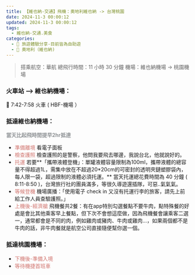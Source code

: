 ```yaml
---
title: 【維也納-交通】飛機：奧地利維也納 -> 台灣桃園
date: 2024-11-3 00:00:12
updated: 2024-11-3 00:00:12
tags:
  - 維也納-交通.美食
categories: 
  - 🌴 旅遊體驗分享-目前皆為自助遊
  - 🥥 奧地利（維也納)  
---
```

>搭乘航空：華航
>總飛行時間：11 小時 30 分鐘
>機場：維也納機場 -> 桃園機場
<!-- more -->
### 火車站 --> 維也納機場：
🚄 7:42-7:58 火車 ( HBF-機場 ）
### 抵達維也納機場：
**<font color=#909497>當天比起飛時間提早2hr抵達</font>**
+ <font color=#D1756F>準備離境</font> 
看電子面板
+ <font color=#D1756F>檢查護照</font>
檢查護照的是警察，他問我要飛去哪邊，我說台北，他就說好的。
+ <font color=#D1756F>托運</font>
若要**「攜帶液體登機」：單罐液體容量限制為100ml，攜帶液體的總容量不得超過1L，需集中放在不超過20*20cm的可密封的透明夾鏈塑膠袋內，每人限一袋，超過限制的液體必須托運。**
當天托運總花費時間為 40 分鐘 ( 8:11-8:50 )，台灣旅行社的團員滿多，等很久導遊還插隊，可惡..氣氣氣。
+ <font color=#D1756F>等候登機</font>
機場廣播：「使用電子 check in 又沒有托運行李的旅客，請先上前給工作人員查驗護照。」
+ <font color=#D1756F>上機後-經濟艙</font>
飛機餐共2餐：有在app特別勾選餐點不要牛肉，點特殊餐的好處是會比其他乘客早上餐點，但下次不會想這麼做，因為飛機餐會讓乘客二選一，通常都會是不同的肉，例如雞肉或豬肉、牛肉或雞肉…，如果兩個都不是牛肉的話，非牛肉餐就是航空公司直接隨便幫你選一個。

### 抵達桃園機場：
+ <font color=#D1756F>下機後-準備入境</font>
+ <font color=#D1756F>等待機捷首班車</font>
